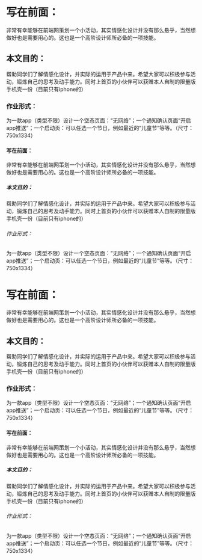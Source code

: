 # 写在前面：
  非常有幸能够在前端网策划一个小活动，其实情感化设计并没有那么悬乎，当然想做好也是需要用心的。这也是一个高阶设计师所必备的一项技能。

## 本文目的：
  帮助同学们了解情感化设计，并实际的运用于产品中来。希望大家可以积极参与活动，锻炼自己的思考及动手能力。同时上首页的小伙伴可以获赠本人自制的限量版手机壳一份（目前只有iphone的）

### 作业形式：
  为一款app（类型不限）设计一个空态页面：“无网络”；一个通知确认页面“开启app推送”；一个启动页：可以任选一个节日，例如最近的“儿童节”等等。（尺寸：750x1334）
  
#### 写在前面：
  非常有幸能够在前端网策划一个小活动，其实情感化设计并没有那么悬乎，当然想做好也是需要用心的。这也是一个高阶设计师所必备的一项技能。

##### 本文目的：
  帮助同学们了解情感化设计，并实际的运用于产品中来。希望大家可以积极参与活动，锻炼自己的思考及动手能力。同时上首页的小伙伴可以获赠本人自制的限量版手机壳一份（目前只有iphone的）

###### 作业形式：
  为一款app（类型不限）设计一个空态页面：“无网络”；一个通知确认页面“开启app推送”；一个启动页：可以任选一个节日，例如最近的“儿童节”等等。（尺寸：750x1334）
  
# 写在前面：
  非常有幸能够在前端网策划一个小活动，其实情感化设计并没有那么悬乎，当然想做好也是需要用心的。这也是一个高阶设计师所必备的一项技能。

## 本文目的：
  帮助同学们了解情感化设计，并实际的运用于产品中来。希望大家可以积极参与活动，锻炼自己的思考及动手能力。同时上首页的小伙伴可以获赠本人自制的限量版手机壳一份（目前只有iphone的）

### 作业形式：
  为一款app（类型不限）设计一个空态页面：“无网络”；一个通知确认页面“开启app推送”；一个启动页：可以任选一个节日，例如最近的“儿童节”等等。（尺寸：750x1334）
  
#### 写在前面：
  非常有幸能够在前端网策划一个小活动，其实情感化设计并没有那么悬乎，当然想做好也是需要用心的。这也是一个高阶设计师所必备的一项技能。

##### 本文目的：
  帮助同学们了解情感化设计，并实际的运用于产品中来。希望大家可以积极参与活动，锻炼自己的思考及动手能力。同时上首页的小伙伴可以获赠本人自制的限量版手机壳一份（目前只有iphone的）

###### 作业形式：
  为一款app（类型不限）设计一个空态页面：“无网络”；一个通知确认页面“开启app推送”；一个启动页：可以任选一个节日，例如最近的“儿童节”等等。（尺寸：750x1334）
